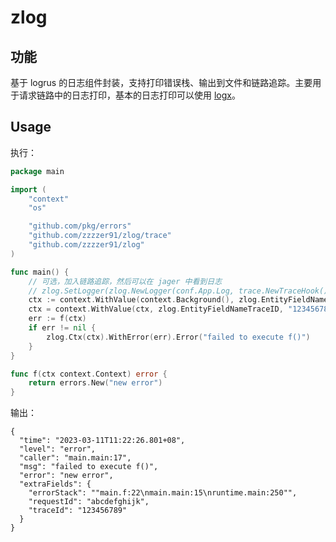 # zlog

## 功能

基于 logrus 的日志组件封装，支持打印错误栈、输出到文件和链路追踪。主要用于请求链路中的日志打印，基本的日志打印可以使用 [logx](https://github.com/zzzzer91/gopkg/tree/main/logx)。

## Usage

执行：

```go
package main

import (
    "context"
    "os"

    "github.com/pkg/errors"
    "github.com/zzzzer91/zlog/trace"
    "github.com/zzzzer91/zlog"
)

func main() {
    // 可选，加入链路追踪，然后可以在 jager 中看到日志
    // zlog.SetLogger(zlog.NewLogger(conf.App.Log, trace.NewTraceHook()))
    ctx := context.WithValue(context.Background(), zlog.EntityFieldNameRequestID, "abcdefghijk")
    ctx = context.WithValue(ctx, zlog.EntityFieldNameTraceID, "123456789")
    err := f(ctx)
    if err != nil {
        zlog.Ctx(ctx).WithError(err).Error("failed to execute f()")
    }
}

func f(ctx context.Context) error {
    return errors.New("new error")
}
```

输出：

```
{
  "time": "2023-03-11T11:22:26.801+08",
  "level": "error",
  "caller": "main.main:17",
  "msg": "failed to execute f()",
  "error": "new error",
  "extraFields": {
    "errorStack": ""main.f:22\nmain.main:15\nruntime.main:250"",
    "requestId": "abcdefghijk",
    "traceId": "123456789"
  }
}
```